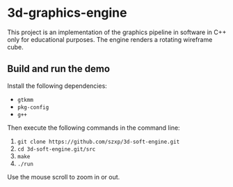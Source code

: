 # 3d-graphics-engine

This project is an implementation of the graphics pipeline in software in C++ only for educational purposes. The engine renders a rotating wireframe cube.

## Build and run the demo

Install the following dependencies:
  * `gtkmm`
  * `pkg-config`
  * `g++`
  
Then execute the following commands in the command line:
  1. `git clone https://github.com/szxp/3d-soft-engine.git` 
  2. `cd 3d-soft-engine.git/src`
  3. `make`
  4. `./run`

Use the mouse scroll to zoom in or out.

